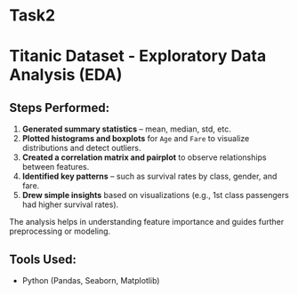 # Task2
# Titanic Dataset - Exploratory Data Analysis (EDA)

## Steps Performed:

1. **Generated summary statistics** – mean, median, std, etc.
2. **Plotted histograms and boxplots** for `Age` and `Fare` to visualize distributions and detect outliers.
3. **Created a correlation matrix and pairplot** to observe relationships between features.
4. **Identified key patterns** – such as survival rates by class, gender, and fare.
5. **Drew simple insights** based on visualizations (e.g., 1st class passengers had higher survival rates).

The analysis helps in understanding feature importance and guides further preprocessing or modeling.

## Tools Used:
- Python (Pandas, Seaborn, Matplotlib)
